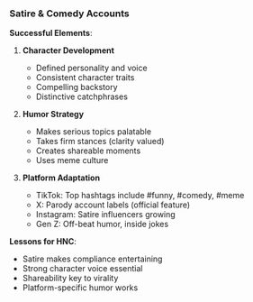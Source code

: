 ### Satire & Comedy Accounts

**Successful Elements**:

1. **Character Development**
   - Defined personality and voice
   - Consistent character traits
   - Compelling backstory
   - Distinctive catchphrases

2. **Humor Strategy**
   - Makes serious topics palatable
   - Takes firm stances (clarity valued)
   - Creates shareable moments
   - Uses meme culture

3. **Platform Adaptation**
   - TikTok: Top hashtags include #funny, #comedy, #meme
   - X: Parody account labels (official feature)
   - Instagram: Satire influencers growing
   - Gen Z: Off-beat humor, inside jokes

**Lessons for HNC**:
- Satire makes compliance entertaining
- Strong character voice essential
- Shareability key to virality
- Platform-specific humor works
